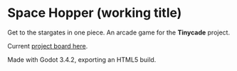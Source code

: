 # Space Hopper (working title)

Get to the stargates in one piece. 
An arcade game for the **Tinycade** project.

Current [project board here](https://github.com/enricllagostera/space-hopper/projects/1).

Made with Godot 3.4.2, exporting an HTML5 build.
